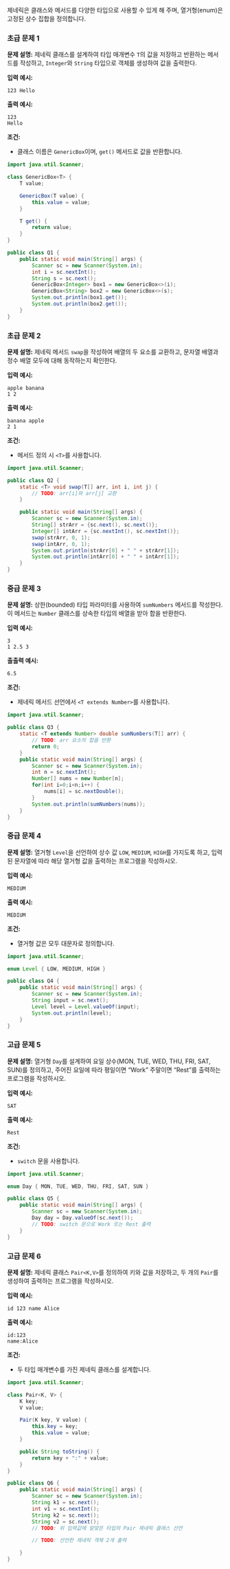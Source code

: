 제네릭은 클래스와 메서드를 다양한 타입으로 사용할 수 있게 해 주며, 열거형(enum)은 고정된 상수 집합을 정의합니다.

### 초급 문제 1

**문제 설명:** 제네릭 클래스를 설계하여 타입 매개변수 `T`의 값을 저장하고 반환하는 메서드를 작성하고, `Integer`와 `String` 타입으로 객체를 생성하여 값을 출력한다.

**입력 예시:**

```
123 Hello
```

**출력 예시:**

```
123
Hello
```

**조건:**

- 클래스 이름은 `GenericBox`이며, `get()` 메서드로 값을 반환합니다.

```java
import java.util.Scanner;

class GenericBox<T> {
    T value;

    GenericBox(T value) {
        this.value = value;
    }

    T get() {
        return value;
    }
}

public class Q1 {
    public static void main(String[] args) {
        Scanner sc = new Scanner(System.in);
        int i = sc.nextInt();
        String s = sc.next();
        GenericBox<Integer> box1 = new GenericBox<>(i);
        GenericBox<String> box2 = new GenericBox<>(s);
        System.out.println(box1.get());
        System.out.println(box2.get());
    }
}
```

### 초급 문제 2

**문제 설명:** 제네릭 메서드 `swap`을 작성하여 배열의 두 요소를 교환하고, 문자열 배열과 정수 배열 모두에 대해 동작하는지 확인한다.

**입력 예시:**

```
apple banana
1 2
```

**출력 예시:**

```
banana apple
2 1
```

**조건:**

- 메서드 정의 시 `<T>`를 사용합니다.

```java
import java.util.Scanner;

public class Q2 {
    static <T> void swap(T[] arr, int i, int j) {
        // TODO: arr[i]와 arr[j] 교환
    }

    public static void main(String[] args) {
        Scanner sc = new Scanner(System.in);
        String[] strArr = {sc.next(), sc.next()};
        Integer[] intArr = {sc.nextInt(), sc.nextInt()};
        swap(strArr, 0, 1);
        swap(intArr, 0, 1);
        System.out.println(strArr[0] + " " + strArr[1]);
        System.out.println(intArr[0] + " " + intArr[1]);
    }
}
```

### 중급 문제 3

**문제 설명:** 상한(bounded) 타입 파라미터를 사용하여 `sumNumbers` 메서드를 작성한다. 이 메서드는 `Number` 클래스를 상속한 타입의 배열을 받아 합을 반환한다.

**입력 예시:**

```
3
1 2.5 3
```

**출출력 예시:**

```
6.5
```

**조건:**

- 제네릭 메서드 선언에서 `<T extends Number>`를 사용합니다.

```java
import java.util.Scanner;

public class Q3 {
    static <T extends Number> double sumNumbers(T[] arr) {
        // TODO: arr 요소의 합을 반환
        return 0;
    }
    public static void main(String[] args) {
        Scanner sc = new Scanner(System.in);
        int n = sc.nextInt();
        Number[] nums = new Number[n];
        for(int i=0;i<n;i++) {
            nums[i] = sc.nextDouble();
        }
        System.out.println(sumNumbers(nums));
    }
}
```

### 중급 문제 4

**문제 설명:** 열거형 `Level`을 선언하여 상수 값 `LOW`, `MEDIUM`, `HIGH`를 가지도록 하고, 입력된 문자열에 따라 해당 열거형 값을 출력하는 프로그램을 작성하시오.

**입력 예시:**

```
MEDIUM
```

**출력 예시:**

```
MEDIUM
```

**조건:**

- 열거형 값은 모두 대문자로 정의합니다.

```java
import java.util.Scanner;

enum Level { LOW, MEDIUM, HIGH }

public class Q4 {
    public static void main(String[] args) {
        Scanner sc = new Scanner(System.in);
        String input = sc.next();
        Level level = Level.valueOf(input);
        System.out.println(level);
    }
}
```

### 고급 문제 5

**문제 설명:** 열거형 `Day`를 설계하여 요일 상수(MON, TUE, WED, THU, FRI, SAT, SUN)를 정의하고, 주어진 요일에 따라 평일이면 “Work” 주말이면 “Rest”를 출력하는 프로그램을 작성하시오.

**입력 예시:**

```
SAT
```

**출력 예시:**

```
Rest
```

**조건:**

- `switch` 문을 사용합니다.

```java
import java.util.Scanner;

enum Day { MON, TUE, WED, THU, FRI, SAT, SUN }

public class Q5 {
    public static void main(String[] args) {
        Scanner sc = new Scanner(System.in);
        Day day = Day.valueOf(sc.next());
        // TODO: switch 문으로 Work 또는 Rest 출력
    }
}
```

### 고급 문제 6

**문제 설명:** 제네릭 클래스 `Pair<K,V>`를 정의하여 키와 값을 저장하고, 두 개의 `Pair`를 생성하여 출력하는 프로그램을 작성하시오.

**입력 예시:**

```
id 123 name Alice
```

**출력 예시:**

```
id:123
name:Alice
```

**조건:**

- 두 타입 매개변수를 가진 제네릭 클래스를 설계합니다.

```java
import java.util.Scanner;

class Pair<K, V> {
    K key;
    V value;

    Pair(K key, V value) {
        this.key = key;
        this.value = value;
    }

    public String toString() {
        return key + ":" + value;
    }
}

public class Q6 {
    public static void main(String[] args) {
        Scanner sc = new Scanner(System.in);
        String k1 = sc.next();
        int v1 = sc.nextInt();
        String k2 = sc.next();
        String v2 = sc.next();
        // TODO: 위 입력값에 알맞은 타입의 Pair 제네릭 클래스 선언

        // TODO: 선언한 제네릭 객체 2개 출력

    }
}
```
